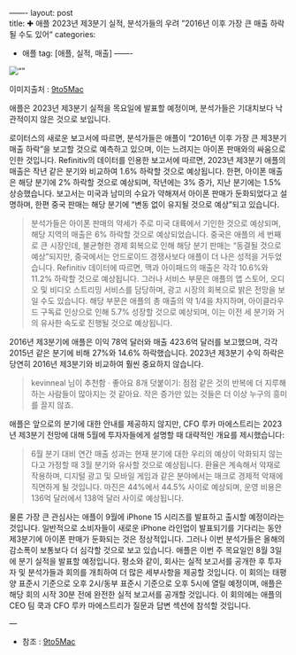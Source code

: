 ——-
layout: post  
title: ✚ 애플 2023년 제3분기 실적, 분석가들의 우려 ”2016년 이후 가장 큰 매출 하락 될 수도 있어“
categories:
- 애플
tag: [애플, 실적, 매출]
——- 
<div class=“markdown-image”>
<img src=“/assets/article_images/2023-08-03-apple-earning/1.jpg” alt=“” align=“middle”/><p style=“text-align:right;  color:#878787”> 이미지출처 : <a href=“https://9to5mac.com/2023/08/01/aapl-q3-earnings-drop/“> 9to5Mac </a></p> </div>

<p class=“drop-korean”>
애플은 2023년 제3분기 실적을 목요일에 발표할 예정이며, 분석가들은 기대치보다 낙관적이지 않은 것으로 보입니다.
</p>

로이터스의 새로운 보고서에 따르면, 분석가들은 애플이 “2016년 이후 가장 큰 제3분기 매출 하락”을 보고할 것으로 예측하고 있으며, 이는 느려지는 아이폰 판매와의 싸움으로 인한 것입니다.
Refinitiv의 데이터를 인용한 보고서에 따르면, 2023년 제3분기 애플의 매출은 작년 같은 분기와 비교하여 1.6% 하락할 것으로 예상됩니다. 한편, 아이폰 매출은 해당 분기에 2% 하락할 것으로 예상되며, 작년에는 3% 증가, 지난 분기에는 1.5% 상승했습니다.
보고서는 미국과 남미의 수요가 약해져서 아이폰 판매가 둔화되었다고 설명하며, 한편 중국 판매는 해당 분기에 “변동 없이 유지될 것으로 예상”되고 있습니다.

>분석가들은 아이폰 판매의 약세가 주로 미국 대륙에서 기인한 것으로 예상되며, 해당 지역의 매출은 6% 하락할 것으로 예상되었습니다. 중국은 애플의 세 번째로 큰 시장인데, 불균형한 경제 회복으로 인해 해당 분기 판매는 “동결될 것으로 예상”되지만, 중국에서는 안드로이드 경쟁사보다 애플이 더 나은 성적을 거두었습니다. Refinitiv 데이터에 따르면, 맥과 아이패드의 매출은 각각 10.6%와 11.2% 하락할 것으로 예상됩니다. 그러나 서비스 부문은 애플의 앱 스토어, 오디오 및 비디오 스트리밍 서비스를 담당하며, 광고 시장의 회복으로 밝은 전망을 보일 수도 있습니다. 해당 부문은 애플의 총 매출의 약 1/4을 차지하며, 아이클라우드 구독료 인상으로 인해 5.7% 성장할 것으로 예상되며, 이는 이전 세 분기와 거의 유사한 속도로 진행될 것으로 예상됩니다.

2016년 제3분기에 애플은 이익 78억 달러와 매출 423.6억 달러를 보고했으며, 각각 2015년 같은 분기에 비해 27%와 14.6% 하락했습니다. 2023년 제3분기 수익 하락은 당연히 2016년 제3분기와 비교하여 훨씬 중요하지 않습니다.

>kevinneal 님이 추천함 · 좋아요 8개
>덧붙이기: 점점 같은 것의 반복에 더 지루해하는 사람들이 많아지는 것 같아요. 작은 증가만 있는 것들은 더 이상 누구의 흥미를 끌지 않죠.

애플은 앞으로의 분기에 대한 안내를 제공하지 않지만, CFO 루카 마에스트리는 2023년 제3분기 전망에 대해 5월에 투자자들에게 설명할 때 대략적인 개요를 제시했습니다:
>6월 분기 대비 연간 매출 성과는 현재 분기에 대한 우리의 예상이 악화되지 않는다고 가정할 때 3월 분기와 유사할 것으로 예상됩니다. 환율은 계속해서 악재로 작용하며, 디지털 광고 및 모바일 게임과 같은 분야에서는 매크로 경제적 악재에 직면하게 될 것입니다. 마진은 44%에서 44.5% 사이로 예상되며, 운영 비용은 136억 달러에서 138억 달러 사이로 예상됩니다.

물론 가장 큰 관심사는 애플이 9월에 iPhone 15 시리즈를 발표하고 출시할 예정이라는 것입니다. 일반적으로 소비자들이 새로운 iPhone 라인업이 발표되기를 기다리는 동안 제3분기에 아이폰 판매가 둔화되는 것은 정상적입니다. 그러나 이번 분석가들은 올해의 감소폭이 보통보다 더 심각할 것으로 보고 있습니다.
애플은 이번 주 목요일인 8월 3일에 분기 실적을 발표할 예정입니다. 평소와 같이, 회사는 실적 보고서를 공개한 후 투자자 및 분석가들과 회의를 개최하여 더 많은 세부사항을 제공할 것입니다. 이 회의는 태평양 표준시 기준으로 오후 2시/동부 표준시 기준으로 오후 5시에 열릴 예정이며, 애플은 해당 회의 시작 30분 전에 완전한 실적 보고서를 공개할 것입니다. 이 회의에는 애플의 CEO 팀 쿡과 CFO 루카 마에스트리가 질문과 답변 섹션에 참석할 것입니다.

—

* 참조 : [9to5Mac](https://9to5mac.com/2023/08/01/aapl-q3-earnings-drop/)